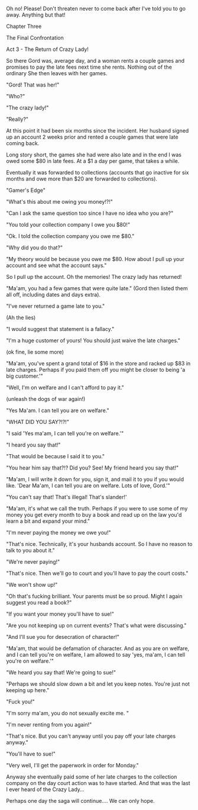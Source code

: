 
 

 

 

 

 

 

 

 

 

 




Oh no!  Please!  Don't threaten never to come back after I've told you to go away.  Anything but that!




 








Chapter Three


The Final Confrontation

Act 3 - The Return of Crazy Lady!

So there Gord was, average day, and a woman rents a couple games and promises to pay the late fees next time she rents.   Nothing out of the ordinary  She then leaves with her games.

"Gord! That was her!"

"Who?"

"The crazy lady!"

"Really?"

At this point it had been six months since the incident.  Her husband signed up an account 2 weeks prior and rented a couple games that were late coming back. 

Long story short, the games she had were also late and in the end I was owed some $80 in late fees.  At a $1 a day per game, that takes a while.

Eventually it was forwarded to collections (accounts that go inactive for six months and owe more than $20 are forwarded to collections).

<ring>

"Gamer's Edge"

"What's this about me owing you money!?!"

"Can I ask the same question too since I have no idea who you are?"

"You told your collection company I owe you $80!"

"Ok.  I told the collection company you owe me $80."

"Why did you do that?"

"My theory would be because you owe me $80.  How about I pull  up your account and see what the account says."

So I pull up the account.  Oh the memories!  The crazy lady has returned! 

"Ma'am, you had a few games that were quite late."  (Gord then listed them all off, including dates and days extra).

"I've never returned a game late to you."

(Ah the lies)

"I would suggest that statement is a fallacy."

"I'm a huge customer of yours!  You should just waive the late charges."

(ok fine, lie some more)

"Ma'am, you've spent a grand total of $16 in the store and racked up $83 in late charges.  Perhaps if you paid them off you might be closer to being 'a big customer.'"

"Well, I'm on welfare and I can't afford to pay it."

(unleash the dogs of war again!)

"Yes Ma'am.  I can tell you are on welfare."

<pause>

"WHAT DID YOU SAY?!?!"

"I said 'Yes ma'am, I can tell you're on welfare.'"

"I heard you say that!"

"That would be because I said it to you."

"You hear him say that?!?  Did you?  See!  My friend heard you say that!"

"Ma'am, I will write it down for you, sign it, and mail it to you if you would like.  'Dear Ma'am, I can tell you are on welfare.  Lots of love, Gord.'"

"You can't say that!  That's illegal!  That's slander!'

"Ma'am, it's what we call the truth.  Perhaps if you were to use some of my money you get every month to buy a book and read up on the law you'd learn a bit and expand your mind."

"I'm never paying the money we owe you!"

"That's nice.  Technically, it's your husbands account.  So I have no reason to talk to you about it."

"We're never paying!"

"That's nice.  Then we'll go to court and you'll have to pay the court costs."

"We won't show up!"

"Oh that's fucking brilliant.  Your parents must be so proud.  Might I again suggest you read a book?"

"If you want your money you'll have to sue!"

"Are you not keeping up on current events?  That's what were discussing."

"And I'll sue you for desecration of character!"

"Ma'am, that would be defamation of character.  And as you are on welfare, and I can tell you're on welfare, I am allowed to say 'yes, ma'am, I can tell you're on welfare.'"

"We heard you say that!  We're going to sue!"

"Perhaps we should slow down a bit and let you keep notes.  You're just not keeping up here."

"Fuck you!"

"I'm sorry ma'am, you do not sexually excite me.  "

"I'm never renting from you again!"

"That's nice.  But you can't anyway until you pay off your late charges anyway."

"You'll have to sue!"

"Very well, I'll get the paperwork in order for Monday."

<pause>

<click>

Anyway she eventually paid some of her late charges to the collection company on the day court action was to have started.  And that was the last I ever heard of the Crazy Lady…

Perhaps one day the saga will continue….  We can only hope.



 

 
 
 

 


 

 

 
 